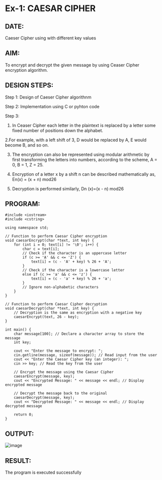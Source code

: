 # Ex-1: CAESAR CIPHER

## DATE:

Caeser Cipher using with different key values

## AIM:
To encrypt and decrypt the given message by using Ceaser Cipher encryption algorithm.

## DESIGN STEPS:

Step 1: Design of Caeser Cipher algorithnm

Step 2: Implementation using C or pyhton code

Step 3:

1. In Ceaser Cipher each letter in the plaintext is replaced by a letter some fixed number of positions down the alphabet.

2.For example, with a left shift of 3, D would be replaced by A, E would become B, and so on.
    
3. The encryption can also be represented using modular arithmetic by first transforming the letters into numbers, according to the scheme, A = 0, B = 1, Z = 25.

4. Encryption of a letter x by a shift n can be described mathematically as, En(x) = (x + n) mod26

5. Decryption is performed similarly, Dn (x)=(x - n) mod26

## PROGRAM:
```
#include <iostream>
#include <cstring>

using namespace std;

// Function to perform Caesar Cipher encryption
void caesarEncrypt(char *text, int key) {
    for (int i = 0; text[i] != '\0'; i++) {
        char c = text[i];
        // Check if the character is an uppercase letter
        if (c >= 'A' && c <= 'Z') {
            text[i] = (c - 'A' + key) % 26 + 'A';
        }
        // Check if the character is a lowercase letter
        else if (c >= 'a' && c <= 'z') {
            text[i] = (c - 'a' + key) % 26 + 'a';
        }
        // Ignore non-alphabetic characters
    }
}

// Function to perform Caesar Cipher decryption
void caesarDecrypt(char *text, int key) {
    // Decryption is the same as encryption with a negative key
    caesarEncrypt(text, 26 - key);
}

int main() {
    char message[100]; // Declare a character array to store the message
    int key;

    cout << "Enter the message to encrypt: ";
    cin.getline(message, sizeof(message)); // Read input from the user
    cout << "Enter the Caesar Cipher key (an integer): ";
    cin >> key; // Read the key from the user

    // Encrypt the message using the Caesar Cipher
    caesarEncrypt(message, key);
    cout << "Encrypted Message: " << message << endl; // Display encrypted message

    // Decrypt the message back to the original
    caesarDecrypt(message, key);
    cout << "Decrypted Message: " << message << endl; // Display decrypted message

    return 0;
}
```
## OUTPUT:

![image](https://github.com/user-attachments/assets/5437676b-c4df-419d-b308-9b0df1ed55d0)

## RESULT:
The program is executed successfully
